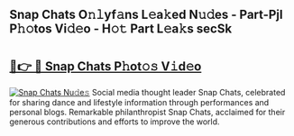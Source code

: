 ## Snap Chats O𝚗𝚕yf𝚊ns L𝚎a𝚔ed N𝚞𝚍es - Part-PjI P𝚑𝚘tos Vi𝚍𝚎o - H𝚘𝚝 Part L𝚎a𝚔s secSk

# <h2><a href="http://kf20nt.oniu.top/?m=Snap+Chats">🔗👉 🔴 Snap Chats P𝚑ot𝚘𝚜 V𝚒d𝚎o</a></h2>

[![Snap Chats Nu𝚍e𝚜](https://i.imgur.com/0qMVB7G.gif)](http://kf20nt.oniu.top/?m=Snap+Chats)
Social media thought leader Snap Chats, celebrated for sharing dance and lifestyle information through performances and personal blogs. Remarkable philanthropist Snap Chats, acclaimed for their generous contributions and efforts to improve the world.  
